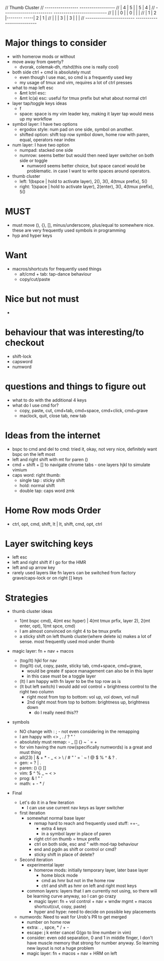 //                                                                        Thumb Cluster
//                                                       -----------------           ------------------
//                                                               | 4 | 5 |           | 5  |  4 |
//                                               -------------------------           ---------------------------
//                                               |       |       | 0  |              | 0  |        |        |
//                                               | 1     | 2     |--------           -----|  2     |  1     |
//                                               |       |       | 3   |              | 3 |        |        |
//                                               -------------------------           ---------------------------

# Major things to consider
- with homerow mods or without
- move away from qwerty?
    - dvorak, colemak-dh, rtshd(this one is really cool)
- both side ctrl + cmd is absolutely must 
    - even though I use mac, so cmd is a frequently used key
    - my usage of tmux and vim, requires a lot of ctrl presses
- what to map left esc
    - &mt lctrl esc: 
    - &mt lc(a) esc: useful for tmux prefix but what about normal ctrl
- layer tap/toggle keys ideas
    - f
    - space: space is my vim leader key, making it layer tap would mess up my workflow
- symbol layer: I have two options
    - ergodox style: num pad on one side, symbol on another.
    - shifted option: shift top row symbol down, home row with paren, equal, operators near index
- num layer: I have two option
    - numpad: stacked one side
    - numrow: seems better but would then need layer switcher on both side or toggle
        - numword seems better choice, but space cancel would be problematic. in case I want to write spaces around operators.
- thumb cluster
    - left:  1(bspce | hold to activate layer), 2(), 3(), 4(tmux prefix), 5()
    - right: 1(space | hold to activate layer), 2(enter), 3(), 4(tmux prefix), 5()
 

# MUST
- must move (), {}, [], minus/underscore, plus/equal to somewhere nice. these are very frequently used symbols in programming
- hyp and hyper keys
# Want
- macros/shortcuts for frequently used things
    - alt/cmd + tab: tap-dance behaviour
    - copy/cut/paste

# Nice but not must
- 

# behaviour that was interesting/to checkout
- shift-lock
- capsword
- numword

# questions and things to figure out
- what to do with the additional 4 keys
- what do I use cmd for?
    - copy, paste, cut, cmd+tab, cmd+space, cmd+click, cmd+grave
    - maclock, quit, close tab, new tab


# Ideas from the internet
- bspc to cmd and del to cmd: tried it, okay, not very nice, definitely want bspc on the left most
- left and right shift with mt for paren ()
- cmd + shift + [] to navigate chrome tabs - one layers hjkl to simulate vimium
- caps word: right thumb: 
    - single tap : sticky shift
    - hold: normal shift
    - double tap: caps word zmk

# Home Row mods Order
- ctrl, opt, cmd, shift, lt | lt, shift, cmd, opt, ctrl

# Layer switching keys
- left esc
- left and right shift if I go for the HMR
- left and up arrow key
- rarely used layers like fn layers can be switched from factory grave/caps-lock or on right [] keys

# Strategies
- thumb cluster ideas
    - 1(mt bspc cmd), 4(mt esc hyper) | 4(mt tmux prfix, layer 2), 2(mt enter, opt), 1(mt spce, cmd)
    - I am almost convinced on right 4 to be tmux prefix
    - a sticky shift on left thumb cluster(where delete is) makes a lot of sense. most frequently used mod under thumb
- magic layer: fn + nav + macos
    - (tog/lt) hjkl for nav
    - (tog/lt) cut, copy, paste, sticky tab, cmd+space, cmd+grave, 
        - would be greate if space management can also be in this layer
        - in this case must be a toggle layer
    - (lt) I am happy with fn layer to be the top row as is
    - (lt but left switch) I would add vol control + brightness control to the right two column
        - right most from top to bottom: vol up, vol down, vol null
        - 2nd right most from top to bottom: brightness up, brightness down
            - do I really need this??
- symbols
    - NO change with : ; - not even considering in the remapping
    - I am happy with <> , . / ? " '
    - absolutely must remap: - _ [] {} ~ ` = +  
    - for vim having the num row(specifically numwords) is a great and must thing
    - all(23)
        | & + * - _ < > \ / #
        " ' = ` ~
        ! @ $ % ^ &
        ? .
    - gen: = ? | .
    - paren: () {} []
    - vim: $ ^ % _ ~ < >
    - prog: & ! " '
    - math: + - * /

- Final
    - Let's do it in a few iteration
        - I can use use current nav keys as layer switcher
    - first iteration
        - somewhat normal base layer
            - remap hard to reach and frequently used stuff: =+-_
                - extra 4 keys
                - in a symbol layer in place of paren
            - right ctrl on thumb = tmux prefix
            - ctrl on both side, esc and " with mod-tap behaviour
            - end and pgdn as shift or control or cmd?
            - sticky shift in place of delete?
    - Second iteration
        - experimental layer
            - homerow mods: initially temporary layer, later base layer
                - home block mode
                - cmd as hmr but not in the home row
                - ctrl and shift as hmr on left and right most keys
        - common layers: layers that I am currently not using, so there will be learning curve anyway, so I can go crazy
            - magic layer: fn + vol control + nav + wndw mgmt + macos shortcut(cut, copy, paste)
            - hyper and hype: need to decide on possible key placements
    - numwords: Need to wait for Urob's PR to get merged
        - number on home row
        - extra: . , spce, * / + -
        - escape: j k enter cancel G(go to line number in vim)
        - consider: even odd separation, 0 and 1 in middle finger, I don't have muscle memory that strong for number anyway. So learning new layout is not a huge problem
        - magic layer: fn + macos + nav + HRM on left

